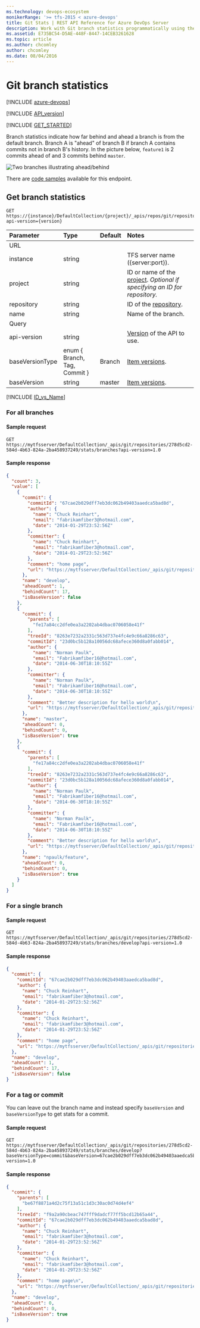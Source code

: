 ```yaml
---
ms.technology: devops-ecosystem
monikerRange: '>= tfs-2015 < azure-devops'
title: Git Stats | REST API Reference for Azure DevOps Server
description: Work with Git branch statistics programmatically using the REST APIs for Azure DevOps Server.
ms.assetid: E735BC54-D5AE-448F-8447-14CEB3261628
ms.topic: article
ms.author: chcomley
author: chcomley
ms.date: 08/04/2016
---
```


# Git branch statistics

[!INCLUDE [azure-devops](../_data/azure-devops-message.md)]

[!INCLUDE [API_version](../_data/version.md)]

[!INCLUDE [GET_STARTED](../_data/get-started.md)]

Branch statistics indicate how far behind and ahead a branch is from the default branch.
Branch A is "ahead" of branch B if branch A contains commits not in branch B's history.
In the picture below, `feature1` is 2 commits ahead of and 3 commits behind `master`.

![Two branches illustrating ahead/behind](./media/ahead-behind.png)

There are [code samples](https://github.com/microsoft/azure-devops-dotnet-samples/blob/main/ClientLibrary/Samples/Git/BranchStatsSample.cs) available for this endpoint.


## Get branch statistics

```no-highlight
GET https://{instance}/DefaultCollection/{project}/_apis/repos/git/repositories/{repository}/stats/branches[/{name}]?api-version={version}
```

| Parameter         | Type                         | Default | Notes
|:------------------|:-----------------------------|:--------|:----------------------------------------------------------------------------------------------------------------------------
| URL
| instance          | string                       |         | TFS server name ({server:port}).
| project           | string                       |         | ID or name of the [project](../tfs/projects.md). *Optional if specifying an ID for repository.*
| repository        | string                       |         | ID of the [repository](./repositories.md).
| name              | string                       |         | Name of the branch.
| Query
| api-version       | string                       |         | [Version](../../concepts/rest-api-versioning.md) of the API to use.
| baseVersionType   | enum { Branch, Tag, Commit } | Branch  | [Item versions](./items.md#getaspecificversion).
| baseVersion       | string                       | master  | [Item versions](./items.md#getaspecificversion).

[!INCLUDE [ID_vs_Name](_data/id_or_name.md)]

### For all branches 

#### Sample request

```
GET https://mytfsserver/DefaultCollection/_apis/git/repositories/278d5cd2-584d-4b63-824a-2ba458937249/stats/branches?api-version=1.0
```

#### Sample response

```json
{
  "count": 3,
  "value": [
    {
      "commit": {
        "commitId": "67cae2b029dff7eb3dc062b49403aaedca5bad8d",
        "author": {
          "name": "Chuck Reinhart",
          "email": "fabrikamfiber3@hotmail.com",
          "date": "2014-01-29T23:52:56Z"
        },
        "committer": {
          "name": "Chuck Reinhart",
          "email": "fabrikamfiber3@hotmail.com",
          "date": "2014-01-29T23:52:56Z"
        },
        "comment": "home page",
        "url": "https://mytfsserver/DefaultCollection/_apis/git/repositories/278d5cd2-584d-4b63-824a-2ba458937249/commits/67cae2b029dff7eb3dc062b49403aaedca5bad8d"
      },
      "name": "develop",
      "aheadCount": 1,
      "behindCount": 17,
      "isBaseVersion": false
    },
    {
      "commit": {
        "parents": [
          "fe17a84cc2dfe0ea3a2202ab4dbac0706058e41f"
        ],
        "treeId": "8263e7232a2331c563d737e4fc4e9c66a8286c63",
        "commitId": "23d0bc5b128a10056dc68afece360d8a0fabb014",
        "author": {
          "name": "Norman Paulk",
          "email": "Fabrikamfiber16@hotmail.com",
          "date": "2014-06-30T18:10:55Z"
        },
        "committer": {
          "name": "Norman Paulk",
          "email": "Fabrikamfiber16@hotmail.com",
          "date": "2014-06-30T18:10:55Z"
        },
        "comment": "Better description for hello world\n",
        "url": "https://mytfsserver/DefaultCollection/_apis/git/repositories/278d5cd2-584d-4b63-824a-2ba458937249/commits/23d0bc5b128a10056dc68afece360d8a0fabb014"
      },
      "name": "master",
      "aheadCount": 0,
      "behindCount": 0,
      "isBaseVersion": true
    },
    {
      "commit": {
        "parents": [
          "fe17a84cc2dfe0ea3a2202ab4dbac0706058e41f"
        ],
        "treeId": "8263e7232a2331c563d737e4fc4e9c66a8286c63",
        "commitId": "23d0bc5b128a10056dc68afece360d8a0fabb014",
        "author": {
          "name": "Norman Paulk",
          "email": "Fabrikamfiber16@hotmail.com",
          "date": "2014-06-30T18:10:55Z"
        },
        "committer": {
          "name": "Norman Paulk",
          "email": "Fabrikamfiber16@hotmail.com",
          "date": "2014-06-30T18:10:55Z"
        },
        "comment": "Better description for hello world\n",
        "url": "https://mytfsserver/DefaultCollection/_apis/git/repositories/278d5cd2-584d-4b63-824a-2ba458937249/commits/23d0bc5b128a10056dc68afece360d8a0fabb014"
      },
      "name": "npaulk/feature",
      "aheadCount": 0,
      "behindCount": 0,
      "isBaseVersion": true
    }
  ]
}
```


### For a single branch

#### Sample request

```
GET https://mytfsserver/DefaultCollection/_apis/git/repositories/278d5cd2-584d-4b63-824a-2ba458937249/stats/branches/develop?api-version=1.0
```

#### Sample response

```json
{
  "commit": {
    "commitId": "67cae2b029dff7eb3dc062b49403aaedca5bad8d",
    "author": {
      "name": "Chuck Reinhart",
      "email": "fabrikamfiber3@hotmail.com",
      "date": "2014-01-29T23:52:56Z"
    },
    "committer": {
      "name": "Chuck Reinhart",
      "email": "fabrikamfiber3@hotmail.com",
      "date": "2014-01-29T23:52:56Z"
    },
    "comment": "home page",
    "url": "https://mytfsserver/DefaultCollection/_apis/git/repositories/278d5cd2-584d-4b63-824a-2ba458937249/commits/67cae2b029dff7eb3dc062b49403aaedca5bad8d"
  },
  "name": "develop",
  "aheadCount": 1,
  "behindCount": 17,
  "isBaseVersion": false
}
```


### For a tag or commit

You can leave out the branch name and instead specify `baseVersion` and `baseVersionType` to get stats for a commit.

#### Sample request

```
GET https://mytfsserver/DefaultCollection/_apis/git/repositories/278d5cd2-584d-4b63-824a-2ba458937249/stats/branches/develop?baseVersionType=commit&baseVersion=67cae2b029dff7eb3dc062b49403aaedca5bad8d&api-version=1.0
```

#### Sample response

```json
{
  "commit": {
    "parents": [
      "be67f8871a4d2c75f13a51c1d3c30ac0d74d4ef4"
    ],
    "treeId": "f9a2a90cbeac747fff9dadcf77ff5bcd12b65a44",
    "commitId": "67cae2b029dff7eb3dc062b49403aaedca5bad8d",
    "author": {
      "name": "Chuck Reinhart",
      "email": "fabrikamfiber3@hotmail.com",
      "date": "2014-01-29T23:52:56Z"
    },
    "committer": {
      "name": "Chuck Reinhart",
      "email": "fabrikamfiber3@hotmail.com",
      "date": "2014-01-29T23:52:56Z"
    },
    "comment": "home page\n",
    "url": "https://mytfsserver/DefaultCollection/_apis/git/repositories/278d5cd2-584d-4b63-824a-2ba458937249/commits/67cae2b029dff7eb3dc062b49403aaedca5bad8d"
  },
  "name": "develop",
  "aheadCount": 0,
  "behindCount": 0,
  "isBaseVersion": true
}
```





